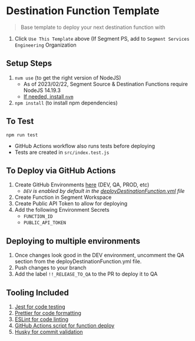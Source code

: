 # Destination Function Template

> Base template to deploy your next destination function with

1. Click `Use This Template` above (If Segment PS, add to `Segment Services Engineering` Organization

## Setup Steps

1. `nvm use` (to get the right version of NodeJS)
   - As of 2023/02/22, Segment Source & Destination Functions require NodeJS 14.19.3
   - [If needed, install `nvm`](https://github.com/nvm-sh/nvm#install--update-script)
2. `npm install` (to install npm dependencies)

## To Test

`npm run test`

- GitHub Actions workflow also runs tests before deploying
- Tests are created in `src/index.test.js`

## To Deploy via GitHub Actions

1. Create GitHub Environments [here](https://github.com/segment-services-eng/destination-function-template/settings/environments) (DEV, QA, PROD, etc)
   - _`DEV` is enabled by default in the [deployDestinationFunction.yml](https://github.com/segment-services-eng/destination-function-template/blob/main/.github/workflows/deployDestinationFunction.yml) file_
2. Create Function in Segment Workspace
3. Create Public API Token to allow for deploying
4. Add the following Environment Secrets
   - `FUNCTION_ID`
   - `PUBLIC_API_TOKEN`

## Deploying to multiple environments

1. Once changes look good in the DEV environment, uncomment the QA section from the deployDestinationFunction.yml file.
2. Push changes to your branch
3. Add the label `!!_RELEASE_TO_QA` to the PR to deploy it to QA

## Tooling Included

1. [Jest for code testing](https://jestjs.io/docs/expect)
2. [Prettier for code formatting](https://prettier.io/)
3. [ESLint for code linting](https://eslint.org/)
4. [GitHub Actions script for function deploy](https://docs.github.com/en/actions)
5. [Husky for commit validation](https://github.com/typicode/husky)
